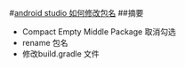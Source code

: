 #[android studio 如何修改包名](http://www.jianshu.com/p/557e1906db1a)
##摘要
+ Compact Empty Middle Package 取消勾选
+ rename 包名
+ 修改build.gradle 文件